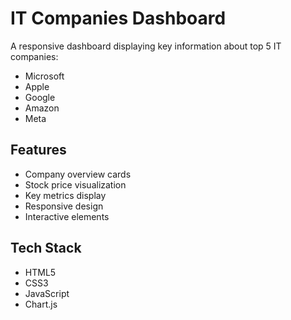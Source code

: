 # IT Companies Dashboard

A responsive dashboard displaying key information about top 5 IT companies:
- Microsoft
- Apple
- Google
- Amazon
- Meta

## Features
- Company overview cards
- Stock price visualization
- Key metrics display
- Responsive design
- Interactive elements

## Tech Stack
- HTML5
- CSS3
- JavaScript
- Chart.js